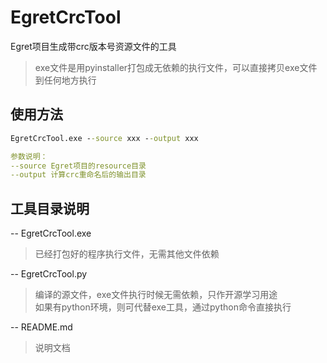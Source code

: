 # EgretCrcTool
Egret项目生成带crc版本号资源文件的工具
> exe文件是用pyinstaller打包成无依赖的执行文件，可以直接拷贝exe文件到任何地方执行

## 使用方法
```cmd
EgretCrcTool.exe --source xxx --output xxx
```

```yaml
参数说明：
--source Egret项目的resource目录
--output 计算crc重命名后的输出目录
```

## 工具目录说明
-- EgretCrcTool.exe  
> 已经打包好的程序执行文件，无需其他文件依赖
  
-- EgretCrcTool.py
> 编译的源文件，exe文件执行时候无需依赖，只作开源学习用途  
> 如果有python环境，则可代替exe工具，通过python命令直接执行

-- README.md
> 说明文档